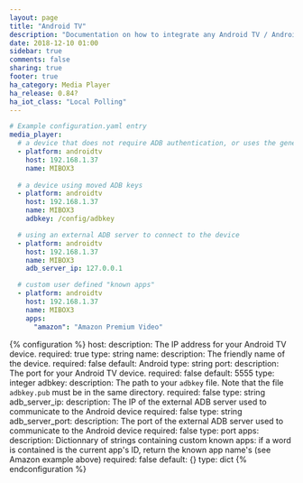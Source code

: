 ```yaml
---
layout: page
title: "Android TV"
description: "Documentation on how to integrate any Android TV / Android device into Home-Assistant"
date: 2018-12-10 01:00
sidebar: true
comments: false
sharing: true
footer: true
ha_category: Media Player
ha_release: 0.84?
ha_iot_class: "Local Polling"
---
```


```yaml
# Example configuration.yaml entry
media_player:
  # a device that does not require ADB authentication, or uses the generated ADB keys's default location
  - platform: androidtv
    host: 192.168.1.37
    name: MIBOX3
      
  # a device using moved ADB keys
  - platform: androidtv
    host: 192.168.1.37
    name: MIBOX3
    adbkey: /config/adbkey

  # using an external ADB server to connect to the device
  - platform: androidtv
    host: 192.168.1.37
    name: MIBOX3
    adb_server_ip: 127.0.0.1

  # custom user defined "known apps"
  - platform: androidtv
    host: 192.168.1.37
    name: MIBOX3
    apps:
      "amazon": "Amazon Premium Video"
```

{% configuration %}
host:
  description: The IP address for your Android TV device.
  required: true
  type: string
name:
  description: The friendly name of the device.
  required: false
  default: Android
  type: string
port:
  description: The port for your Android TV device.
  required: false
  default: 5555
  type: integer
adbkey:
  description: The path to your `adbkey` file.  Note that the file `adbkey.pub` must be in the same directory.
  required: false
  type: string
adb_server_ip:
  description: The IP of the external ADB server used to communicate to the Android device
  required: false
  type: string
adb_server_port:
  description: The port of the external ADB server used to communicate to the Android device
  required: false
  type: port
 apps:
   description: Dictionnary of strings containing custom known apps: if a word is contained is the current app's ID, return the known app name's (see Amazon example above)
   required: false
   default: {}
   type: dict
{% endconfiguration %}
